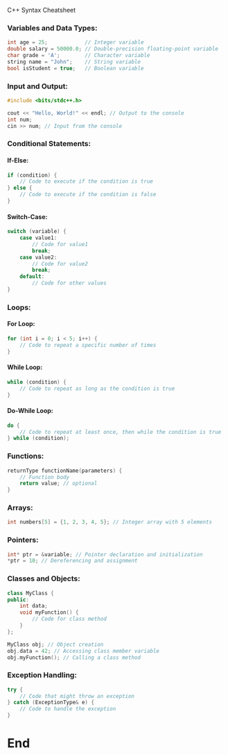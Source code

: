 C++ Syntax Cheatsheet

### Variables and Data Types:

```cpp
int age = 25;            // Integer variable
double salary = 50000.0; // Double-precision floating-point variable
char grade = 'A';        // Character variable
string name = "John";    // String variable
bool isStudent = true;   // Boolean variable
```

### Input and Output:

```cpp
#include <bits/stdc++.h>

cout << "Hello, World!" << endl; // Output to the console
int num;
cin >> num; // Input from the console
```

### Conditional Statements:

#### If-Else:

```cpp
if (condition) {
    // Code to execute if the condition is true
} else {
    // Code to execute if the condition is false
}
```

#### Switch-Case:

```cpp
switch (variable) {
    case value1:
        // Code for value1
        break;
    case value2:
        // Code for value2
        break;
    default:
        // Code for other values
}
```

### Loops:

#### For Loop:

```cpp
for (int i = 0; i < 5; i++) {
    // Code to repeat a specific number of times
}
```

#### While Loop:

```cpp
while (condition) {
    // Code to repeat as long as the condition is true
}
```

#### Do-While Loop:

```cpp
do {
    // Code to repeat at least once, then while the condition is true
} while (condition);
```

### Functions:

```cpp
returnType functionName(parameters) {
    // Function body
    return value; // optional
}
```

### Arrays:

```cpp
int numbers[5] = {1, 2, 3, 4, 5}; // Integer array with 5 elements
```

### Pointers:

```cpp
int* ptr = &variable; // Pointer declaration and initialization
*ptr = 10; // Dereferencing and assignment
```

### Classes and Objects:

```cpp
class MyClass {
public:
    int data;
    void myFunction() {
        // Code for class method
    }
};

MyClass obj; // Object creation
obj.data = 42; // Accessing class member variable
obj.myFunction(); // Calling a class method
```

### Exception Handling:

```cpp
try {
    // Code that might throw an exception
} catch (ExceptionType& e) {
    // Code to handle the exception
}
```
# End

